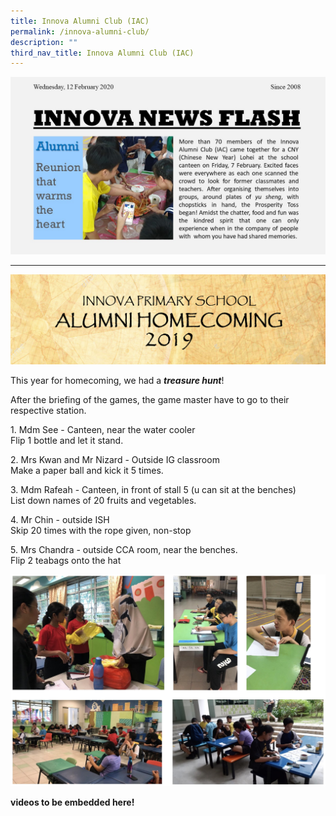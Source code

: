 ```yaml
---
title: Innova Alumni Club (IAC)
permalink: /innova-alumni-club/
description: ""
third_nav_title: Innova Alumni Club (IAC)
---
```

![Innova News Flash](/images/Innova-Alumni_Lohei-write-up-for-website.jpeg)

---

![Alumni homecoming](/images/alumni-homecoming_banner-edited.jpeg)

This year for homecoming, we had a&nbsp;_**treasure hunt**_!

After the briefing of the games, the game master have to go to their respective station.

1\. Mdm See - Canteen, near the water cooler  
Flip 1 bottle and let it stand.

2\. Mrs Kwan and Mr Nizard - Outside IG classroom  
Make a paper ball and kick it 5 times.

3\. Mdm Rafeah - Canteen, in front of stall 5 (u can sit at the benches)  
List down names of 20 fruits and vegetables.

4\. Mr Chin - outside ISH  
Skip 20 times with the rope given, non-stop

5\. Mrs Chandra - outside CCA room, near the benches.  
Flip 2 teabags onto the hat

![Alumni homecoming games](/images/Alumni%20homecoming%20games.jpg)

**videos to be embedded here!**


